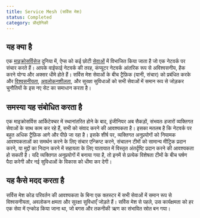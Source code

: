 ```yaml
---
title: Service Mesh (सर्विस मेश)
status: Completed
category: प्रौद्योगिकी
---
```


## यह क्या है
एक [माइक्रोसर्विसेज](/microservices/) दुनिया में, ऐप्स को कई छोटी [सेवाओं](/service/) में विभाजित किया जाता है जो एक नेटवर्क पर संचार करते हैं। आपके वाईफाई नेटवर्क की तरह, कंप्यूटर नेटवर्क आंतरिक रूप से अविश्वसनीय, हैक करने योग्य और अक्सर धीमे होते हैं। सर्विस मेश सेवाओं के बीच ट्रैफ़िक (यानी, संचार) को प्रबंधित करके और [विश्वसनीयता](/reliability/), [अवलोकनशीलता](/observability/), और सुरक्षा सुविधाओं को सभी सेवाओं में समान रूप से जोड़कर चुनौतियों के इस नए सेट का समाधान करता है।

## समस्या यह संबोधित करता है
एक माइक्रोसर्विस आर्किटेक्चर में स्थानांतरित होने के बाद, इंजीनियर अब सैकड़ों, संभवतः हजारों व्यक्तिगत सेवाओं के साथ काम कर रहे हैं, सभी को संवाद करने की आवश्यकता है। इसका मतलब है कि नेटवर्क पर बहुत अधिक ट्रैफ़िक आगे और पीछे जा रहा है। इसके शीर्ष पर, व्यक्तिगत अनुप्रयोगों को नियामक आवश्यकताओं का समर्थन करने के लिए संचार एन्क्रिप्ट करने, संचालन टीमों को सामान्य मीट्रिक प्रदान करने, या मुद्दों का निदान करने में सहायता के लिए यातायात में विस्तृत अंतर्दृष्टि प्रदान करने की आवश्यकता हो सकती है। यदि व्यक्तिगत अनुप्रयोगों में बनाया गया है, तो इनमें से प्रत्येक विशेषता टीमों के बीच घर्षण पैदा करेगी और नई सुविधाओं के विकास को धीमा कर देगी।

## यह कैसे मदद करता है
सर्विस मेश कोड परिवर्तन की आवश्यकता के बिना एक क्लस्टर में सभी सेवाओं में समान रूप से विश्वसनीयता, अवलोकन क्षमता और सुरक्षा सुविधाएँ जोड़ते हैं। सर्विस मेश से पहले, उस कार्यक्षमता को हर एक सेवा में एन्कोड किया जाना था, जो बगस और तकनीकी ऋण का संभावित स्रोत बन गया।
